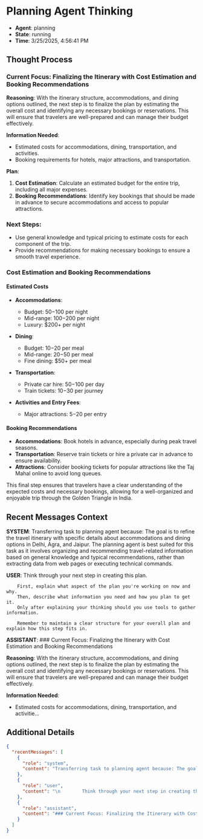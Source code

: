 # Planning Agent Thinking

- **Agent**: planning
- **State**: running
- **Time**: 3/25/2025, 4:56:41 PM

## Thought Process

### Current Focus: Finalizing the Itinerary with Cost Estimation and Booking Recommendations

**Reasoning**: With the itinerary structure, accommodations, and dining options outlined, the next step is to finalize the plan by estimating the overall cost and identifying any necessary bookings or reservations. This will ensure that travelers are well-prepared and can manage their budget effectively.

**Information Needed**:
- Estimated costs for accommodations, dining, transportation, and activities.
- Booking requirements for hotels, major attractions, and transportation.

**Plan**:
1. **Cost Estimation**: Calculate an estimated budget for the entire trip, including all major expenses.
2. **Booking Recommendations**: Identify key bookings that should be made in advance to secure accommodations and access to popular attractions.

### Next Steps:
- Use general knowledge and typical pricing to estimate costs for each component of the trip.
- Provide recommendations for making necessary bookings to ensure a smooth travel experience.

### Cost Estimation and Booking Recommendations

#### Estimated Costs
- **Accommodations**: 
  - Budget: $50-$100 per night
  - Mid-range: $100-$200 per night
  - Luxury: $200+ per night

- **Dining**: 
  - Budget: $10-$20 per meal
  - Mid-range: $20-$50 per meal
  - Fine dining: $50+ per meal

- **Transportation**: 
  - Private car hire: $50-$100 per day
  - Train tickets: $10-$30 per journey

- **Activities and Entry Fees**: 
  - Major attractions: $5-$20 per entry

#### Booking Recommendations
- **Accommodations**: Book hotels in advance, especially during peak travel seasons.
- **Transportation**: Reserve train tickets or hire a private car in advance to ensure availability.
- **Attractions**: Consider booking tickets for popular attractions like the Taj Mahal online to avoid long queues.

This final step ensures that travelers have a clear understanding of the expected costs and necessary bookings, allowing for a well-organized and enjoyable trip through the Golden Triangle in India.

## Recent Messages Context

**SYSTEM**: Transferring task to planning agent because: The goal is to refine the travel itinerary with specific details about accommodations and dining options in Delhi, Agra, and Jaipur. The planning agent is best suited for this task as it involves organizing and recommending travel-related information based on general knowledge and typical recommendations, rather than extracting data from web pages or executing technical commands.

**USER**: 
        Think through your next step in creating this plan.

        First, explain what aspect of the plan you're working on now and why.
        Then, describe what information you need and how you plan to get it.
        Only after explaining your thinking should you use tools to gather information.

        Remember to maintain a clear structure for your overall plan and explain how this step fits in.
        

**ASSISTANT**: ### Current Focus: Finalizing the Itinerary with Cost Estimation and Booking Recommendations

**Reasoning**: With the itinerary structure, accommodations, and dining options outlined, the next step is to finalize the plan by estimating the overall cost and identifying any necessary bookings or reservations. This will ensure that travelers are well-prepared and can manage their budget effectively.

**Information Needed**:
- Estimated costs for accommodations, dining, transportation, and activitie...

## Additional Details

```json
{
  "recentMessages": [
    {
      "role": "system",
      "content": "Transferring task to planning agent because: The goal is to refine the travel itinerary with specific details about accommodations and dining options in Delhi, Agra, and Jaipur. The planning agent is best suited for this task as it involves organizing and recommending travel-related information based on general knowledge and typical recommendations, rather than extracting data from web pages or executing technical commands."
    },
    {
      "role": "user",
      "content": "\n        Think through your next step in creating this plan.\n\n        First, explain what aspect of the plan you're working on now and why.\n        Then, describe what information you need and how you plan to get it.\n        Only after explaining your thinking should you use tools to gather information.\n\n        Remember to maintain a clear structure for your overall plan and explain how this step fits in.\n        "
    },
    {
      "role": "assistant",
      "content": "### Current Focus: Finalizing the Itinerary with Cost Estimation and Booking Recommendations\n\n**Reasoning**: With the itinerary structure, accommodations, and dining options outlined, the next step is to finalize the plan by estimating the overall cost and identifying any necessary bookings or reservations. This will ensure that travelers are well-prepared and can manage their budget effectively.\n\n**Information Needed**:\n- Estimated costs for accommodations, dining, transportation, and activitie..."
    }
  ]
}
```

